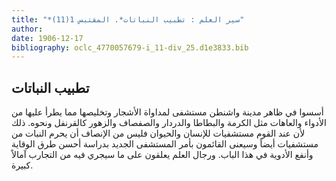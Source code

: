 ```yaml
---
title: "*سير العلم : تطبيب النباتات*. المقتبس 1(11)"
author: 
date: 1906-12-17
bibliography: oclc_4770057679-i_11-div_25.d1e3833.bib
---
```




##  تطبيب النباتات 


 أسسوا في ظاهر مدينة واشنطن مستشفى لمداواة الأشجار وتخليصها مما يطرأ عليها من الأدواء والعاهات مثل الكرمة والبطاطا والدردار والصفصاف والزهور كالقرنفل ونحوه. ذلك لأن عند القوم مستشفيات للإنسان والحيوان فليس من الإنصاف أن يحرم النبات من مستشفيات أيضاً وسيعنى القائمون بأمر المستشفى الجديد بدراسة أحسن طرق الوقاية وأنفع الأدوية في هذا الباب. ورجال العلم يعلقون على ما سيجري فيه من التجارب آمالاً كبيرة.  
